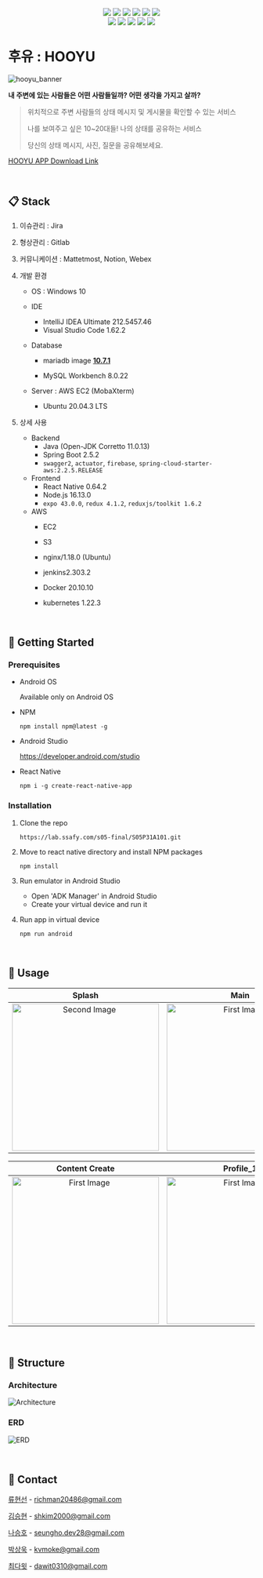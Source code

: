 <div align="center">
  <img src="https://img.shields.io/badge/Spring Boot-6DB33F?style=flat-square&logo=Spring Boot&logoColor=FFFFFF" />
  <img src="https://img.shields.io/badge/-Firebase-FFCA28?style=flat-square&logo=Firebase&logoColor=000000" />
  <img src="https://img.shields.io/badge/-Java-007396?style=flat-square&logo=Java&logoColor=FFFFFF" />
  <img src="https://img.shields.io/badge/ReactNative-61DAFB?style=flat-square&logo=React&logoColor=FFFFFF" />
  <img src="https://img.shields.io/badge/Redux-764ABC?style=flat-square&logo=Redux&logoColor=FFFFFF" />
  <img src="https://img.shields.io/badge/Expo-000020?style=flat-square&logo=Expo&logoColor=FFFFFF" />
  <br>
  <img src="https://img.shields.io/badge/-JavaScript-%23F7DF1C?style=flat-square&logo=javascript&logoColor=000000&labelColor=%23F7DF1C&color=%23FFCE5A" />
  <img src="https://img.shields.io/badge/MariaDB-003545?style=flat-square&logo=MariaDB&logoColor=white" />
  <img src="https://img.shields.io/badge/Docker-2496ED?style=flat-square&logo=Docker&logoColor=white" />
  <img src="https://img.shields.io/badge/Kubernetes-326CE5?style=flat-square&logo=Kubernetes&logoColor=white" />
  <img src="https://img.shields.io/badge/-Amazon AWS-232F3E?style=flat-square&logo=Amazon AWS&logoColor=%23ffffff" />
</div>

# 후유 : HOOYU

![hooyu_banner](README.assets/hooyu_banner.jpg)

**내 주변에 있는 사람들은 어떤 사람들일까? 어떤 생각을 가지고 살까?**

> 위치적으로 주변 사람들의 상태 메시지 및 게시물을 확인할 수 있는 서비스
>
> 나를 보여주고 싶은 10~20대들! 나의 상태를 공유하는 서비스
>
> 당신의 상태 메시지, 사진, 질문을 공유해보세요.

[HOOYU APP Download Link](https://whoyou-bucket.s3.ap-northeast-2.amazonaws.com/houyuApp.apk)

<br>

## 📋 Stack

1. 이슈관리 : Jira

2. 형상관리 : Gitlab

3. 커뮤니케이션 : Mattetmost, Notion, Webex

4. 개발 환경

   + OS : Windows 10

   + IDE
     + IntelliJ IDEA Ultimate 212.5457.46
     + Visual Studio Code 1.62.2

   + Database

     + mariadb image **[10.7.1](https://hub.docker.com/layers/mariadb/library/mariadb/10.7.1/images/sha256-f8a4b6793fc07a26246d511968e9f6633be0d4a2b3c8226b0f3a4d629fb77ef4?context=explore)**

     + MySQL Workbench 8.0.22

   + Server : AWS EC2 (MobaXterm)
     + Ubuntu 20.04.3 LTS

5. 상세 사용

   + Backend 
     + Java (Open-JDK Corretto 11.0.13) 
     + Spring Boot 2.5.2
     + `swagger2`, `actuator`, `firebase`, `spring-cloud-starter-aws:2.2.5.RELEASE`
   + Frontend
     + React Native 0.64.2
     + Node.js 16.13.0
     + `expo 43.0.0`, `redux 4.1.2`, `reduxjs/toolkit 1.6.2`
   + AWS
     + EC2
     + S3

     + nginx/1.18.0 (Ubuntu)

     + jenkins2.303.2
   
     + Docker 20.10.10
   
     + kubernetes 1.22.3

<br>

## 🚀 Getting Started

### Prerequisites

+ Android OS

  Available only on Android OS

- NPM

  ```
  npm install npm@latest -g
  ```

+ Android Studio

  https://developer.android.com/studio

+ React Native

  ```
  npm i -g create-react-native-app
  ```

### Installation

1. Clone the repo

   ```
   https://lab.ssafy.com/s05-final/S05P31A101.git
   ```

2. Move to react native directory and install NPM packages

   ```
   npm install
   ```

3. Run emulator in Android Studio

   + Open 'ADK Manager' in Android Studio
   + Create your virtual device and run it

4. Run app in virtual device

   ```
   npm run android
   ```

<br>

## 🌈 Usage
|Splash|Main|User List|
|:-:|:-:|:-:|
|<img src="README.assets/Usage_1.png" alt="Second Image" width="300" />|<img src="README.assets/Usage_2.png" alt="First Image" width="300" />|<img src="README.assets/Usage_3.png" alt="First Image" width="300" />|

|Content Create|Profile_1|Profile_2|
|:-:|:-:|:-:|
|<img src="README.assets/Usage_4.png" alt="First Image" width="300" />|<img src="README.assets/Usage_5.png" alt="First Image" width="300" />|<img src="README.assets/Usage_6.png" alt="First Image" width="300" />|

<br>

## 🔨 Structure

### Architecture

![Architecture](README.assets/Architecture.PNG)

### ERD

![ERD](README.assets/ERD.PNG)

<br>

## 💬 Contact

[류현선](https://github.com/hs-ryu) - richman20486@gmail.com

[김승현](https://github.com/kevinkim-dev) - shkim2000@gmail.com

[나승호](https://github.com/qlfflwls5) - seungho.dev28@gmail.com

[박상욱](https://github.com/sangwook0613) - kvmoke@gmail.com

[최다윗](https://github.com/dawit95) - dawit0310@gmail.com
